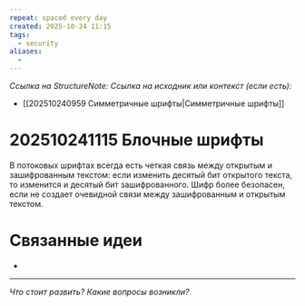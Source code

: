 ```yaml
---
repeat: spaced every day
created: 2025-10-24 11:15
tags:
  - security
aliases:
  -
---
```

*Ссылка на StructureNote:*
*Ссылка на исходник или контекст (если есть):*
- [[202510240959 Симметричные шрифты|Симметричные шрифты]]

# 202510241115 Блочные шрифты
В потоковых шрифтах всегда есть четкая связь между открытым и зашифрованным текстом: если изменить десятый бит открытого текста, то изменится и десятый бит зашифрованного. Шифр более безопасен, если не создает очевидной связи между зашифрованным и  открытым текстом.
# Связанные идеи

- 

---

*Что стоит развить? Какие вопросы возникли?*
